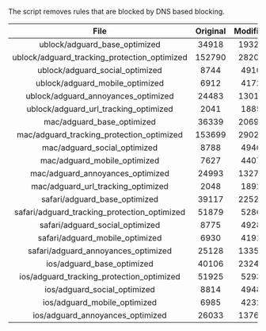 The script removes rules that are blocked by DNS based blocking.


| File | Original | Modified |
|:----:|:-----:|:-----:|
| ublock/adguard_base_optimized | 34918 | 19323 |
| ublock/adguard_tracking_protection_optimized | 152790 | 28209 |
| ublock/adguard_social_optimized | 8744 | 4910 |
| ublock/adguard_mobile_optimized | 6912 | 4172 |
| ublock/adguard_annoyances_optimized | 24483 | 13015 |
| ublock/adguard_url_tracking_optimized | 2041 | 1885 |
| mac/adguard_base_optimized | 36339 | 20694 |
| mac/adguard_tracking_protection_optimized | 153699 | 29028 |
| mac/adguard_social_optimized | 8788 | 4946 |
| mac/adguard_mobile_optimized | 7627 | 4407 |
| mac/adguard_annoyances_optimized | 24993 | 13278 |
| mac/adguard_url_tracking_optimized | 2048 | 1892 |
| safari/adguard_base_optimized | 39117 | 22527 |
| safari/adguard_tracking_protection_optimized | 51879 | 5286 |
| safari/adguard_social_optimized | 8775 | 4928 |
| safari/adguard_mobile_optimized | 6930 | 4191 |
| safari/adguard_annoyances_optimized | 25128 | 13354 |
| ios/adguard_base_optimized | 40106 | 23241 |
| ios/adguard_tracking_protection_optimized | 51925 | 5293 |
| ios/adguard_social_optimized | 8814 | 4948 |
| ios/adguard_mobile_optimized | 6985 | 4232 |
| ios/adguard_annoyances_optimized | 26033 | 13769 |
